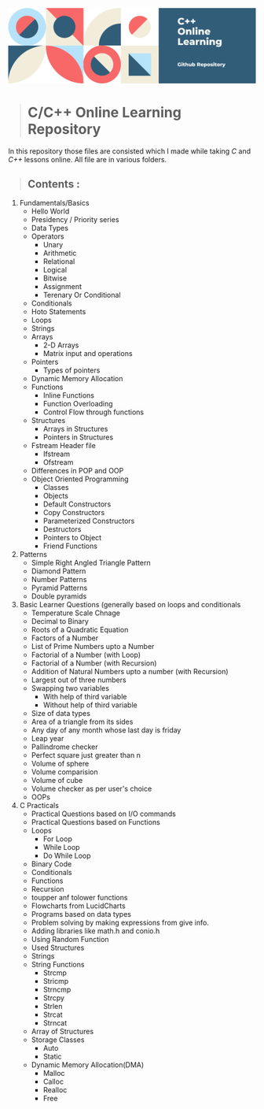 <img src = "https://github.com/priyanshsingh/Cpp-learning/blob/master/Cpp.png"/>


># **C/C++ Online Learning Repository**

In this repository those files are consisted which I made while taking *C* and *C++* lessons online.
All file are in various folders. 

>## **Contents** :

1. Fundamentals/Basics
    * Hello World
    * Presidency / Priority series
    * Data Types
    * Operators
         * Unary
         * Arithmetic
         * Relational
         * Logical
         * Bitwise
         * Assignment
         * Terenary Or Conditional
    * Conditionals
    * Hoto Statements
    * Loops
    * Strings
    * Arrays
         * 2-D Arrays
         * Matrix input and operations
    * Pointers
         * Types of pointers
    * Dynamic Memory Allocation
    * Functions
         * Inline Functions
         * Function Overloading
         * Control Flow through functions
    * Structures
         * Arrays in Structures
         * Pointers in Structures
    * Fstream Header file 
         * Ifstream
         * Ofstream
    * Differences in POP and OOP
    * Object Oriented Programming
         * Classes
         * Objects
         * Default Constructors
         * Copy Constructors
         * Parameterized Constructors
         * Destructors
         * Pointers to Object
         * Friend Functions
2. Patterns
    * Simple Right Angled Triangle Pattern
    * Diamond Pattern
    * Number Patterns
    * Pyramid Patterns
    * Double pyramids
3. Basic Learner Questions (generally based on loops and conditionals
    * Temperature Scale Chnage
    * Decimal to Binary
    * Roots of a Quadratic Equation
    * Factors of a Number
    * List of Prime Numbers upto a Number
    * Factorial of a Number (with Loop)
    * Factorial of a Number (with Recursion)
    * Addition of Natural Numbers upto a number (with Recursion)
    * Largest out of three numbers
    * Swapping two variables
         * With help of third variable
         * Without help of third variable
    * Size of data types
    * Area of a triangle from its sides
    * Any day of any month whose last day is friday
    * Leap year
    * Pallindrome checker
    * Perfect square just greater than n
    * Volume of sphere
    * Volume comparision
    * Volume of cube
    * Volume checker as per user's choice
    * OOPs
4. C Practicals
    * Practical Questions based on I/O commands
    * Practical Questions based on Functions
    * Loops
         * For Loop
         * While Loop
         * Do While Loop
    * Binary Code
    * Conditionals
    * Functions
    * Recursion
    * toupper anf tolower functions
    * Flowcharts from LucidCharts
    * Programs based on data types
    * Problem solving by making expressions from give info.
    * Adding libraries like math.h and conio.h
    * Using Random Function
    * Used Structures 
    * Strings
    * String Functions
         * Strcmp
         * Stricmp
         * Strncmp
         * Strcpy
         * Strlen
         * Strcat
         * Strncat
    * Array of Structures
    * Storage Classes
         * Auto
         * Static
    * Dynamic Memory Allocation(DMA)
         * Malloc
         * Calloc
         * Realloc
         * Free

